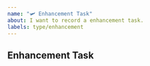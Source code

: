 ```yaml
---
name: "🛩 Enhancement Task"
about: I want to record a enhancement task.
labels: type/enhancement
---
```


## Enhancement Task
